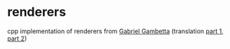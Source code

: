 # renderers
cpp implementation of renderers from [Gabriel Gambetta](https://www.gabrielgambetta.com/computer-graphics-from-scratch/introduction.html) (translation [part 1](https://habr.com/ru/post/342510/), [part 2](https://habr.com/ru/post/342708/))
